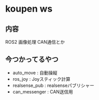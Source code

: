 # koupen ws
## 内容
ROS2
画像処理
CAN通信とか

## 今つかってるやつ
- auto_move : 自動操縦
- ros_joy : Joyスティック計算
- realsense_pub : realsenseパブリシャー
- can_messenger : CAN送信用